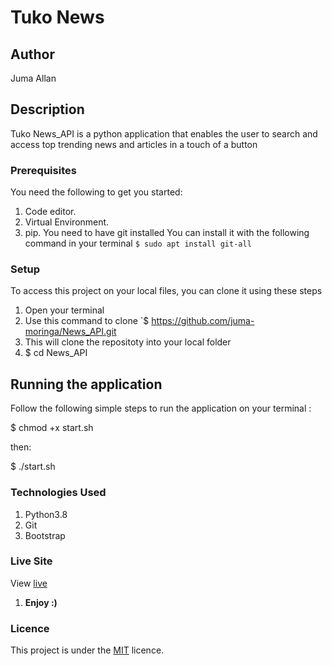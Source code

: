 # Tuko News
## Author
Juma Allan
## Description
Tuko News_API is a python application that enables the user to search and access top trending news and articles in a touch of a button

### Prerequisites
You need the following to get you started:
1. Code editor.
1. Virtual Environment.
1. pip.
You need to have git installed
You can install it with the following command in your terminal
`$ sudo apt install git-all`
### Setup
To access this project on your local files, you can clone it using these steps
1. Open your terminal
1. Use this command to clone `$ https://github.com/juma-moringa/News_API.git
1. This will clone the repositoty into your local folder
1.  $ cd News_API

## Running the application

Follow the following simple steps to run the application
  on your terminal :

  $ chmod +x start.sh

  then:

  $ ./start.sh

### Technologies Used
1. Python3.8
1. Git
1. Bootstrap
### Live Site

View [live]()
1. __Enjoy :)__

### Licence
This project is under the  [MIT](license) licence.